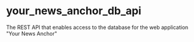# your_news_anchor_db_api
The REST API that enables access to the database for the web application "Your News Anchor"
